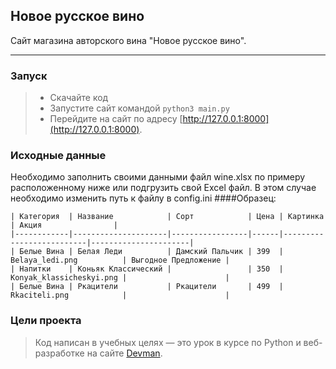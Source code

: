 ## Новое русское вино

Сайт магазина авторского вина "Новое русское вино".
***
### Запуск
 
>- Скачайте код
>- Запустите сайт командой `python3 main.py`
>- Перейдите на сайт по адресу [http://127.0.0.1:8000](http://127.0.0.1:8000).

### Исходные данные

Необходимо заполнить своими данными файл wine.xlsx по примеру расположенному ниже
или подгрузить свой Excel файл. В этом случае необходимо изменить путь к файлу в config.ini
####Образец:
```
| Категория  | Название            | Сорт            | Цена | Картинка                 | Акция                |
|------------|---------------------|-----------------|------|--------------------------|----------------------|
| Белые Вина | Белая Леди          | Дамский Пальчик | 399  | Belaya_ledi.png          | Выгодное Предложение |	
| Напитки    | Коньяк Классический |                 | 350  | Konyak_klassicheskyi.png |                      |
| Белые Вина | Ркацители           | Ркацители       | 499  | Rkaciteli.png            |                      |  
```

### Цели проекта

> Код написан в учебных целях — это урок в курсе по Python и веб-разработке на сайте [Devman](https://dvmn.org).
